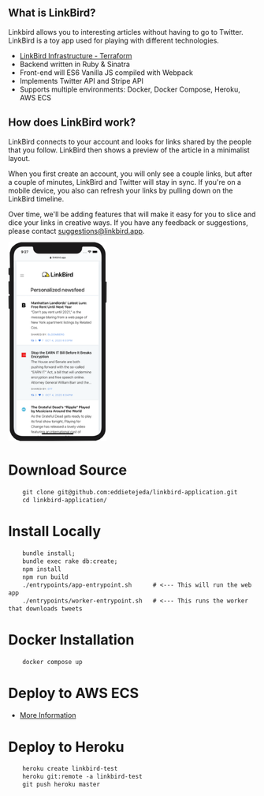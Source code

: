 ## What is LinkBird?

Linkbird allows you to interesting articles without having to go to Twitter.
LinkBird is a toy app used for playing with different technologies. 

- [LinkBird Infrastructure - Terraform](https://github.com/eddietejeda/linkbird-infrastructure/)
- Backend written in Ruby & Sinatra
- Front-end will ES6 Vanilla JS compiled with Webpack
- Implements Twitter API and Stripe API
- Supports multiple environments: Docker, Docker Compose, Heroku, AWS ECS


## How does LinkBird work?

LinkBird connects to your account and looks for links shared by the people that you follow. LinkBird then shows a preview of the article in a minimalist layout.  

When you first create an account, you will only see a couple links, but after a couple of minutes, LinkBird and Twitter will stay in sync.  If you're on a mobile device, you also can refresh your links by pulling down on the LinkBird timeline.

Over time, we'll be adding features that will make it easy for you to slice and dice your links in creative ways.  If you have any feedback or suggestions, please contact suggestions@linkbird.app.

<img src="https://raw.githubusercontent.com/eddietejeda/linkbird-app/master/public/images/phone-view.png?token=AAFDSJASYLORNG42XWNLZLLAU4EO2" width=200px>



# Download Source

```
    git clone git@github.com:eddietejeda/linkbird-application.git
    cd linkbird-application/
```


# Install Locally

```
    bundle install;
    bundle exec rake db:create;
    npm install
    npm run build
    ./entrypoints/app-entrypoint.sh      # <--- This will run the web app
    ./entrypoints/worker-entrypoint.sh   # <--- This runs the worker that downloads tweets

```


# Docker Installation

```
    docker compose up
```


# Deploy to AWS ECS


- [More Information](https://github.com/eddietejeda/linkbird-infrastructure/)


# Deploy to Heroku

```
    heroku create linkbird-test
    heroku git:remote -a linkbird-test
    git push heroku master
```
